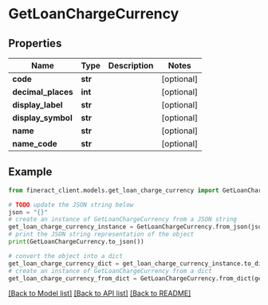 # GetLoanChargeCurrency


## Properties

Name | Type | Description | Notes
------------ | ------------- | ------------- | -------------
**code** | **str** |  | [optional] 
**decimal_places** | **int** |  | [optional] 
**display_label** | **str** |  | [optional] 
**display_symbol** | **str** |  | [optional] 
**name** | **str** |  | [optional] 
**name_code** | **str** |  | [optional] 

## Example

```python
from fineract_client.models.get_loan_charge_currency import GetLoanChargeCurrency

# TODO update the JSON string below
json = "{}"
# create an instance of GetLoanChargeCurrency from a JSON string
get_loan_charge_currency_instance = GetLoanChargeCurrency.from_json(json)
# print the JSON string representation of the object
print(GetLoanChargeCurrency.to_json())

# convert the object into a dict
get_loan_charge_currency_dict = get_loan_charge_currency_instance.to_dict()
# create an instance of GetLoanChargeCurrency from a dict
get_loan_charge_currency_from_dict = GetLoanChargeCurrency.from_dict(get_loan_charge_currency_dict)
```
[[Back to Model list]](../README.md#documentation-for-models) [[Back to API list]](../README.md#documentation-for-api-endpoints) [[Back to README]](../README.md)


